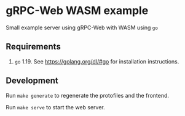 # gRPC-Web WASM example
Small example server using gRPC-Web with WASM using `go`

## Requirements

1. `go` 1.19. See https://golang.org/dl/#go for installation
instructions.

## Development

Run `make generate` to regenerate the protofiles and the frontend.

Run `make serve` to start the web server.
